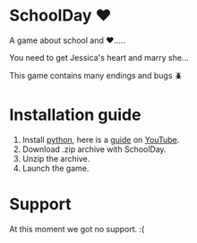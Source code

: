 # SchoolDay ❤️
A game about school and ❤️.....

You need to get Jessica's heart and marry she...

This game contains many endings and bugs 🪲 
# Installation guide
1. Install [python](https://python.org), here is a [guide](https://youtu.be/yivyNCtVVDk?si=WU4oOTS8gtk7RYii) on [YouTube](https://youtube.com).
2. Download .zip archive with SchoolDay.
3. Unzip the archive.
4. Launch the game.
# Support
At this moment we got no support. :(
